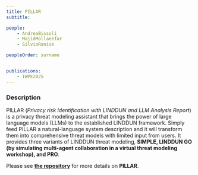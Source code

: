 ```yaml
---
title: PILLAR                         
subtitle:                       

people:                        
    - AndreaBissoli
    - MajidMollaeefar
    - SilvioRanise

peopleOrder: surname            


publications:
    - IWPE2025
---
```


### Description

PILLAR (*Privacy risk Identification with LINDDUN and LLM Analysis Report*) is a privacy threat modeling assistant that brings the power of large language models (LLMs) to the established LINDDUN framework. Simply feed PILLAR a natural-language system description and it will transform them into comprehensive threat models with limited input from users. It provides three variants of LINDDUN threat modeling, **SIMPLE, LINDDUN GO (by simulating multi-agent collaboration in a virtual threat modeling workshop), and PRO**.

Please see [**the repository**](https://github.com/stfbk/PILLAR) for more details on **PILLAR**.
